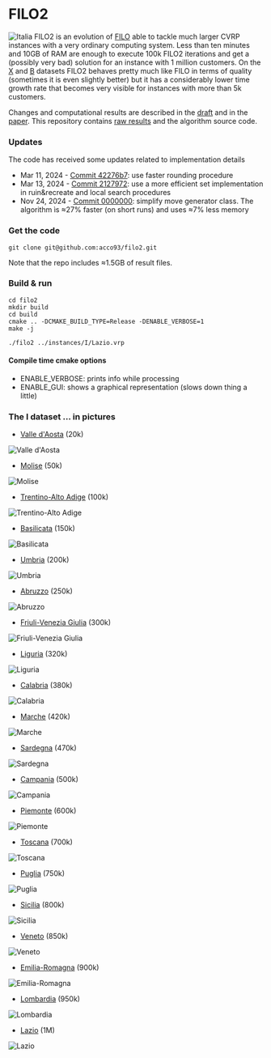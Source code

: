 # FILO2
![Italia](imgs/Italia.coords.png)
FILO2 is an evolution of [FILO](https://github.com/acco93/filo) able to tackle much larger CVRP instances with a very ordinary computing system. 
Less than ten minutes and 10GB of RAM are enough to execute 100k FILO2 iterations and get a (possibly very bad) solution for an instance with 1 million customers. 
On the [X](instances/X/) and [B](instances/B/) datasets FILO2 behaves pretty much like FILO in terms of quality (sometimes it is even slightly better) but it has a considerably lower time growth rate that becomes very visible for instances with more than 5k customers.

Changes and computational results are described in the [draft](https://arxiv.org/abs/2306.14205) and in the [paper](https://www.sciencedirect.com/science/article/pii/S0305054824000340). This repository contains [raw results](results/) and the algorithm source code.

### Updates
The code has received some updates related to implementation details 
- Mar 11, 2024 - [Commit 42276b7](https://github.com/acco93/filo2/commit/42276b76ded03a2cabd82206bf56b44fde299605): use faster rounding procedure
- Mar 13, 2024 - [Commit 2127972](https://github.com/acco93/filo2/commit/2127972f5d1e4a6d7abd8a41501908ef11a51b8a): use a more efficient set implementation in ruin&recreate and local search procedures
- Nov 24, 2024 - [Commit 0000000](): simplify move generator class. The algorithm ìs ≈27% faster (on short runs) and uses ≈7% less memory

### Get the code
```
git clone git@github.com:acco93/filo2.git
```
Note that the repo includes ≈1.5GB of result files.

### Build & run
```
cd filo2
mkdir build
cd build
cmake .. -DCMAKE_BUILD_TYPE=Release -DENABLE_VERBOSE=1
make -j

./filo2 ../instances/I/Lazio.vrp
```

#### Compile time cmake options

- ENABLE_VERBOSE: prints info while processing
- ENABLE_GUI: shows a graphical representation (slows down thing a little)


### The I dataset ... in pictures
- [Valle d'Aosta](https://en.wikipedia.org/wiki/Aosta_Valley) (20k)

![Valle d'Aosta](imgs/Valle-D-Aosta.coords.png)

- [Molise](https://en.wikipedia.org/wiki/Molise) (50k)

![Molise](imgs/Molise.coords.png)

- [Trentino-Alto Adige](https://en.wikipedia.org/wiki/Trentino-Alto_Adige/S%C3%BCdtirol) (100k)

![Trentino-Alto Adige](imgs/Trentino-Alto-Adige.coords.png)

- [Basilicata](https://en.wikipedia.org/wiki/Basilicata) (150k)

![Basilicata](imgs/Basilicata.coords.png)

- [Umbria](https://en.wikipedia.org/wiki/Umbria) (200k)

![Umbria](imgs/Umbria.coords.png)

- [Abruzzo](https://en.wikipedia.org/wiki/Abruzzo) (250k)

![Abruzzo](imgs/Abruzzo.coords.png)

- [Friuli-Venezia Giulia](https://en.wikipedia.org/wiki/Friuli-Venezia_Giulia) (300k)

![Friuli-Venezia Giulia](imgs/Friuli-Venezia-Giulia.coords.png)

- [Liguria](https://en.wikipedia.org/wiki/Liguria) (320k)

![Liguria](imgs/Liguria.coords.png)

- [Calabria](https://en.wikipedia.org/wiki/Calabria) (380k)

![Calabria](imgs/Calabria.coords.png)

- [Marche](https://en.wikipedia.org/wiki/Marche) (420k)

![Marche](imgs/Marche.coords.png)

- [Sardegna](https://en.wikipedia.org/wiki/Sardinia) (470k)

![Sardegna](imgs/Sardegna.coords.png)

- [Campania](https://en.wikipedia.org/wiki/Campania) (500k)

![Campania](imgs/Campania.coords.png)

- [Piemonte](https://en.wikipedia.org/wiki/Piedmont) (600k)

![Piemonte](imgs/Piemonte.coords.png)

- [Toscana](https://en.wikipedia.org/wiki/Tuscany) (700k)

![Toscana](imgs/Toscana.coords.png)

- [Puglia](https://en.wikipedia.org/wiki/Apulia) (750k)

![Puglia](imgs/Puglia.coords.png)

- [Sicilia](https://en.wikipedia.org/wiki/Sicily) (800k)

![Sicilia](imgs/Sicilia.coords.png)

- [Veneto](https://en.wikipedia.org/wiki/Veneto) (850k)

![Veneto](imgs/Veneto.coords.png)

- [Emilia-Romagna](https://en.wikipedia.org/wiki/Emilia-Romagna) (900k)

![Emilia-Romagna](imgs/Emilia-Romagna.coords.png)

- [Lombardia](https://en.wikipedia.org/wiki/Lombardy) (950k)

![Lombardia](imgs/Lombardia.coords.png)

- [Lazio](https://en.wikipedia.org/wiki/Lazio) (1M)

![Lazio](imgs/Lazio.coords.png)